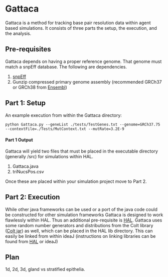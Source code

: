 # Gattaca

Gattaca is a method for tracking base pair resolution data within agent based simulations. It consists of three parts the setup, the execution, and the analysis.

## Pre-requisites

Gattaca depends on having a proper reference genome. That genome must match a snpEff database. The following are dependencies.

1. [snpEff](http://snpeff.sourceforge.net)
2. Gunzip compressed primary genome assembly (recommended GRCh37 or GRCh38 from [Ensembl](https://www.ensembl.org/index.html))

## Part 1: Setup

An example execution from within the Gattaca directory:

```angular2html
python Gattaca.py --geneList ./tests/TestGenes.txt --genome=GRCh37.75 --contextFile=./Tests/MutContext.txt --mutRate=3.2E-9
```

#### Part 1 Output

Gattaca will yield two files that must be placed in the executable directory (generally /src) for simulations within HAL.
1. Gattaca.java
2. triNucsPos.csv

Once these are placed within your simulation project move to Part 2.

## Part 2: Execution

While other java frameworks can be used or a port of the java code could be constructed for other simulation frameworks Gattaca is designed to work flawlessly within HAL. Thus an additional pre-requisite is [HAL](https://halloworld.org). Gattaca uses some random number generators and distributions from the Colt library ([Colt jar](https://dst.lbl.gov/ACSSoftware/colt/)) as well, which can be placed in the HAL lib directory. This can easily be linked from within ideaJ (instructions on linking libraries can be found from [HAL](https://halloworld.org) or ideaJ)



## Plan

1d, 2d, 3d, gland vs stratified epithelia.